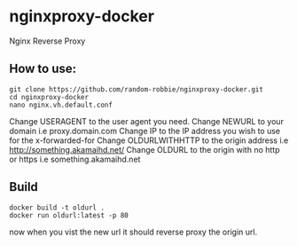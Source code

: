 # nginxproxy-docker
Nginx Reverse Proxy 


How to use:
----


```
git clone https://github.com/random-robbie/nginxproxy-docker.git
cd nginxproxy-docker
nano nginx.vh.default.conf
```

Change USERAGENT to the user agent you need.
Change NEWURL to your domain i.e proxy.domain.com
Change IP to the IP address you wish to use for the x-forwarded-for
Change OLDURLWITHHTTP to the origin address i.e http://something.akamaihd.net/
Change OLDURL to the origin with no http or https i.e something.akamaihd.net

Build
----
```
docker build -t oldurl .
docker run oldurl:latest -p 80
```

now when you vist the new url it should reverse proxy the origin url.

